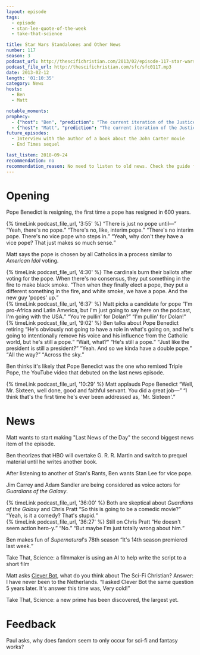 ```yaml
---
layout: episode
tags:
  - episode
  - stan-lee-quote-of-the-week
  - take-that-science

title: Star Wars Standalones and Other News
number: 117
season: 3
podcast_url: http://thescifichristian.com/2013/02/episode-117-star-wars-standalones-and-other-news/
podcast_file_url: http://thescifichristian.com/sfc/sfc0117.mp3
date: 2013-02-12
length: '01:10:35'
category: News
hosts:
  - Ben
  - Matt

notable_moments:
prophecy: 
  - {"host": "Ben", "prediction": "The current iteration of the Justice League movie will not happen.", "veracity": true, "comments": ""}
  - {"host": "Matt", "prediction": "The current iteration of the Justice League movie will not happen.", "veracity": true, "comments": ""}
future_episodes:
  - Interview with the author of a book about the John Carter movie
  - End Times sequel

last_listen: 2018-09-24
recommendation: no
recommendation_reason: No need to listen to old news. Check the guide for what's interesting in hindsight.
---
```

# Opening
Pope Benedict is resigning, the first time a pope has resigned in 600 years.

<div class="quote">
  {% timeLink podcast_file_url, '3:55' %}
  <span class="quote-context is-size-6"></span>
  <q class="matt">There is just no pope until—</q>
  <q class="ben">Yeah, there's no pope.</q>
  <q class="matt">There's no, like, interim pope.</q>
  <q class="ben">There's no interim pope. There's no vice pope who steps in.</q>
  <q class="matt">Yeah, why don't they have a vice pope? That just makes so much sense.</q>
</div>

Matt says the pope is chosen by all Catholics in a process similar to <i class="work-title">American Idol</i> voting. 

<div class="quote">
  {% timeLink podcast_file_url, '4:30' %}
  <span class="quote-context is-size-6">The cardinals burn their ballots after voting for the pope. When there's no consensus, they put something in the fire to make black smoke.</span>
  <q class="ben">Then when they finally elect a pope, they put a different something in the fire, and white smoke, we have a pope. And the new guy 'popes' up.</q>
</div>

<div class="quote">
  {% timeLink podcast_file_url, '6:37' %}
  <span class="quote-context is-size-6">Matt picks a candidate for pope</span>
  <q class="matt">I'm pro-Africa and Latin America, but I'm just going to say here on the podcast, I'm going with the USA.</q>
  <q class="ben">You're pullin' for Dolan?</q>
  <q class="ben">I'm pullin' for Dolan!</q>
</div>

<div class="quote">
  {% timeLink podcast_file_url, '9:02' %}
  <span class="quote-context is-size-6">Ben talks about Pope Benedict retiring</span>
  <q class="ben">He's obviously not going to have a role in what's going on, and he's going to intentionally remove his voice and his influence from the Catholic world, but he's still a pope.</q>
  <q class="matt">Wait, what?</q>
  <q class="ben">He's still a pope.</q>
  <q class="matt">Just like the president is still a president?</q>
  <q class="ben">Yeah. And so we kinda have a double pope.</q>
  <q class="matt">All the way?</q>
  <q class="ben">Across the sky.</q>
</div>

Ben thinks it's likely that Pope Benedict was the one who remixed Triple Pope, the YouTube video that debuted on the last news episode. 

<div class="quote">
  {% timeLink podcast_file_url, '10:29' %}
  <span class="quote-context is-size-6">Matt applauds Pope Benedict</span>
  <q class="matt">Well, Mr. Sixteen, well done, good and faithful servant. You did a great job—</q>
  <q class="ben">I think that's the first time he's ever been addressed as, 'Mr. Sixteen'.</q>
</div>

# News

Matt wants to start making "Last News of the Day" the second biggest news item of the episode.

Ben theorizes that HBO will overtake G. R. R. Martin and switch to prequel material until he writes another book.

After listening to another of Stan's Rants, Ben wants Stan Lee for vice pope.

Jim Carrey and Adam Sandler are being considered as voice actors for <i class="work-title">Guardians of the Galaxy</i>.

<div class="quote">
  {% timeLink podcast_file_url, '36:00' %}
  <span class="quote-context is-size-6">Both are skeptical about <i class="work-title">Guardians of the Galaxy</i> and Chris Pratt</span>
  <q class="ben">So this is going to be a comedic movie?</q>
  <q class="matt">Yeah, is it a comedy? That's stupid.</q>
</div>

<div class="quote">
  {% timeLink podcast_file_url, '36:27' %}
  <span class="quote-context is-size-6">Still on Chris Pratt</span>
  <q class="matt">He doesn't seem action hero-y.</q>
  <q class="ben">No.</q>
  <q class="matt">But maybe I'm just totally wrong about him.</q>
</div>
 
Ben makes fun of <i class="work-title">Supernatural</i>'s 78th season 
<q class="archivist inline">It's 14th season premiered last week.</q>

Take That, Science: a filmmaker is using an AI to help write the script to a short film

Matt asks <a href="cleverbot.com">Clever Bot</a>, what do you think about The Sci-Fi Christian? Answer: I have never been to the Netherlands.
<q class="archivist inline">I asked Clever Bot the same question 5 years later. It's answer this time was, Very cold!</q>

Take That, Science: a new prime has been discovered, the largest yet.



# Feedback

Paul asks, why does fandom seem to only occur for sci-fi and fantasy works? 